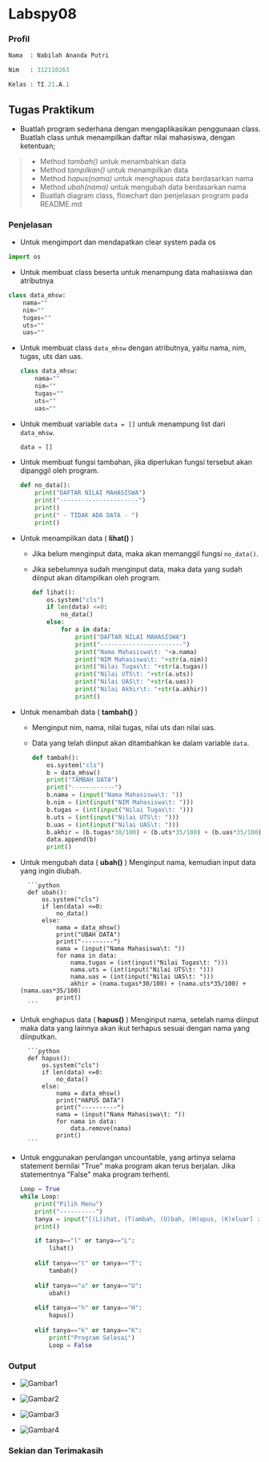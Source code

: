 # Labspy08

### Profil
```py
Nama  : Nabilah Ananda Putri

Nim   : 312110263

Kelas : TI.21.A.1
```

## Tugas Praktikum
- Buatlah program sederhana dengan mengaplikasikan penggunaan class. Buatlah class untuk menampilkan daftar nilai mahasiswa, dengan ketentuan;
> - Method *tambah()* untuk menambahkan data
> - Method *tampilkan()* untuk menampilkan data
> - Method *hapus(nama)* untuk menghapus data berdasarkan nama
> - Method *ubah(nama)* untuk mengubah data berdasarkan nama
> - Buatlah diagram class, flowchart dan penjelasan program pada README.md

### Penjelasan
- Untuk mengimport dan mendapatkan clear system pada os
```py
import os
```

- Untuk membuat class beserta untuk menampung data mahasiswa dan atributnya
```py
class data_mhsw:
    nama=""
    nim=""
    tugas=""
    uts=""
    uas=""
```

- Untuk membuat class `data_mhsw` dengan atributnya, yaitu nama, nim, tugas, uts dan uas.

    ```python
    class data_mhsw:
        nama=""
        nim=""
        tugas=""
        uts=""
        uas=""
    ```

- Untuk membuat variable `data = []` untuk menampung list dari `data_mhsw`.

    ```python
    data = []
    ```

- Untuk membuat fungsi tambahan, jika diperlukan fungsi tersebut akan dipanggil oleh program.

    ```python
    def no_data():
        print("DAFTAR NILAI MAHASISWA")
        print("----------------------")
        print()
        print(" - TIDAK ADA DATA - ")
        print()
    ```

- Untuk menampilkan data ( **lihat()** )
    - Jika belum menginput data, maka akan memanggil fungsi `no_data()`.
    - Jika sebelumnya sudah menginput data, maka data yang sudah diinput akan ditampilkan oleh program.

        ```python
        def lihat():
            os.system("cls")
            if len(data) <=0:
                no_data()     
            else:
                for a in data:
                    print("DAFTAR NILAI MAHASISWA")
                    print("-----------------------")
                    print("Nama Mahasiswa\t: "+a.nama)
                    print("NIM Mahasiswa\t: "+str(a.nim))
                    print("Nilai Tugas\t: "+str(a.tugas))
                    print("Nilai UTS\t: "+str(a.uts))
                    print("Nilai UAS\t: "+str(a.uas))
                    print("Nilai Akhir\t: "+str(a.akhir))
                    print()
        ```

- Untuk menambah data ( **tambah()** )
    - Menginput nim, nama, nilai tugas, nilai uts dan nilai uas.
    - Data yang telah diinput akan ditambahkan ke dalam variable `data`.

        ```python
        def tambah():
            os.system("cls")
            b = data_mhsw()
            print("TAMBAH DATA")
            print("------------")
            b.nama = (input("Nama Mahasiswa\t: "))
            b.nim = (int(input("NIM Mahasiswa\t: ")))
            b.tugas = (int(input("Nilai Tugas\t: ")))
            b.uts = (int(input("Nilai UTS\t: ")))
            b.uas = (int(input("Nilai UAS\t: ")))
            b.akhir = (b.tugas*30/100) + (b.uts*35/100) + (b.uas*35/100) 
            data.append(b)
            print()
        ```

- Untuk mengubah data ( **ubah()** )
    Menginput nama, kemudian input data yang ingin diubah. 

        ```python
        def ubah():
            os.system("cls")
            if len(data) <=0:
                no_data()
            else:
                nama = data_mhsw()
                print("UBAH DATA")
                print("---------")
                nama = (input("Nama Mahasiswa\t: "))
                for nama in data:
                    nama.tugas = (int(input("Nilai Tugas\t: ")))
                    nama.uts = (int(input("Nilai UTS\t: ")))
                    nama.uas = (int(input("Nilai UAS\t: ")))
                    akhir = (nama.tugas*30/100) + (nama.uts*35/100) + (nama.uas*35/100)
                print()
        ```

- Untuk enghapus data ( **hapus()** )
    Menginput nama, setelah nama diinput maka data yang lainnya akan ikut terhapus sesuai dengan nama yang diinputkan.

        ```python
        def hapus():
            os.system("cls")
            if len(data) <=0:
                no_data()
            else:
                nama = data_mhsw()
                print("HAPUS DATA")
                print("----------")
                nama = (input("Nama Mahasiswa\t: "))
                for nama in data:
                    data.remove(nama)
                print()
        ```

- Untuk enggunakan perulangan uncountable, yang artinya selama statement bernilai "True" maka program akan terus berjalan. Jika statementnya "False" maka program terhenti.

    ```python
    Loop = True
    while Loop:
        print("Pilih Menu")
        print("----------")
        tanya = input("[(L)ihat, (T)ambah, (U)bah, (H)apus, (K)eluar] : ")
        print()

        if tanya=="l" or tanya=="L":
            lihat()
        
        elif tanya=="t" or tanya=="T":
            tambah()
        
        elif tanya=="u" or tanya=="U":
            ubah()
        
        elif tanya=="h" or tanya=="H":
            hapus()
        
        elif tanya=="k" or tanya=="K":
            print("Program Selesai")
            Loop = False
    ```

### Output 
* ![Gambar1](Screenshots/s1.png)

* ![Gambar2](Screenshots/s2.png)

* ![Gambar3](Screenshots/s3.png)

* ![Gambar4](Screenshots/s4.png)


### Sekian dan Terimakasih